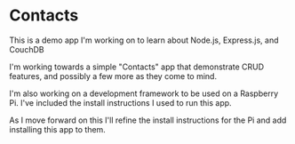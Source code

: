 # Contacts
This is a demo app I'm working on to learn about Node.js, Express.js, and CouchDB

I'm working towards a simple "Contacts" app that demonstrate CRUD features, and possibly a few more as they come to mind. 

I'm also working on a development framework to be used on a Raspberry Pi. I've included the install instructions I used to run this app.

As I move forward on this I'll refine the install instructions for the Pi and add installing this app to them.
 
